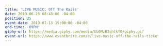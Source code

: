 ```yaml
---
title: 'LIVE MUSIC: Off The Rails'
date: 2019-06-25 08:48:00 -04:00
position: 25
event-date: 2019-07-13 19:00:00 -04:00
end-time: '09PM'
giphy-url: https://media.giphy.com/media/Ub0MzB3qhtkY0/giphy.gif
event-url: https://www.eventbrite.com/e/live-music-off-the-rails-tickets-64228180216
---
```


